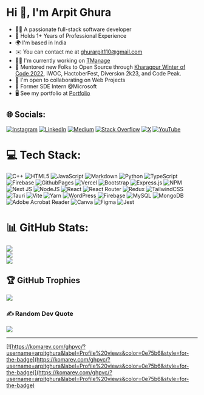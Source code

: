 # Hi 👋, I'm Arpit Ghura

* 👨‍💻 A passionate full-stack software developer
* 💼 Holds 1+ Years of Professional Experience
* 🌍 I'm based in India
* ✉️ You can contact me at [ghurarpit110@gmail.com](mailto:ghurarpit110@gmail.com)
* 👨‍💻 I'm currently working on [TManage](https://github.com/arpitghura/tmanage)
* 🚀 Mentored new Folks to Open Source through [Kharagpur Winter of Code 2022](https://github.com/kossiitkgp/public-files/blob/master/KWoC/2022-Certificates/Mentor/arpitghura.pdf), IWOC, HactoberFest, Diversion 2k23, and Code Peak.
* 🤝 I'm open to collaborating on Web Projects
* 💼 Former SDE Intern @Microsoft
* 🖥️ See my portfolio at [Portfolio](http://arpitg.vercel.app)

## 🌐 Socials:
[![Instagram](https://img.shields.io/badge/Instagram-%23E4405F.svg?logo=Instagram&logoColor=white)](https://instagram.com/ghura.arpit) [![LinkedIn](https://img.shields.io/badge/LinkedIn-%230077B5.svg?logo=linkedin&logoColor=white)](https://linkedin.com/in/arpitghura) [![Medium](https://img.shields.io/badge/Medium-12100E?logo=medium&logoColor=white)](https://medium.com/@arpitghura) [![Stack Overflow](https://img.shields.io/badge/-Stackoverflow-FE7A16?logo=stack-overflow&logoColor=white)](https://stackoverflow.com/users/17652503/arpitghura) [![X](https://img.shields.io/badge/X-black.svg?logo=X&logoColor=white)](https://x.com/arpitghura) [![YouTube](https://img.shields.io/badge/YouTube-%23FF0000.svg?logo=YouTube&logoColor=white)](https://youtube.com/@arpitghura) 

# 💻 Tech Stack:
![C++](https://img.shields.io/badge/c++-%2300599C.svg?style=for-the-badge&logo=c%2B%2B&logoColor=white) ![HTML5](https://img.shields.io/badge/html5-%23E34F26.svg?style=for-the-badge&logo=html5&logoColor=white) ![JavaScript](https://img.shields.io/badge/javascript-%23323330.svg?style=for-the-badge&logo=javascript&logoColor=%23F7DF1E) ![Markdown](https://img.shields.io/badge/markdown-%23000000.svg?style=for-the-badge&logo=markdown&logoColor=white) ![Python](https://img.shields.io/badge/python-3670A0?style=for-the-badge&logo=python&logoColor=ffdd54) ![TypeScript](https://img.shields.io/badge/typescript-%23007ACC.svg?style=for-the-badge&logo=typescript&logoColor=white) ![Firebase](https://img.shields.io/badge/firebase-%23039BE5.svg?style=for-the-badge&logo=firebase) ![GithubPages](https://img.shields.io/badge/github%20pages-121013?style=for-the-badge&logo=github&logoColor=white) ![Vercel](https://img.shields.io/badge/vercel-%23000000.svg?style=for-the-badge&logo=vercel&logoColor=white) ![Bootstrap](https://img.shields.io/badge/bootstrap-%238511FA.svg?style=for-the-badge&logo=bootstrap&logoColor=white) ![Express.js](https://img.shields.io/badge/express.js-%23404d59.svg?style=for-the-badge&logo=express&logoColor=%2361DAFB) ![NPM](https://img.shields.io/badge/NPM-%23CB3837.svg?style=for-the-badge&logo=npm&logoColor=white) ![Next JS](https://img.shields.io/badge/Next-black?style=for-the-badge&logo=next.js&logoColor=white) ![NodeJS](https://img.shields.io/badge/node.js-6DA55F?style=for-the-badge&logo=node.js&logoColor=white) ![React](https://img.shields.io/badge/react-%2320232a.svg?style=for-the-badge&logo=react&logoColor=%2361DAFB) ![React Router](https://img.shields.io/badge/React_Router-CA4245?style=for-the-badge&logo=react-router&logoColor=white) ![Redux](https://img.shields.io/badge/redux-%23593d88.svg?style=for-the-badge&logo=redux&logoColor=white) ![TailwindCSS](https://img.shields.io/badge/tailwindcss-%2338B2AC.svg?style=for-the-badge&logo=tailwind-css&logoColor=white) ![Tauri](https://img.shields.io/badge/tauri-%2324C8DB.svg?style=for-the-badge&logo=tauri&logoColor=%23FFFFFF) ![Vite](https://img.shields.io/badge/vite-%23646CFF.svg?style=for-the-badge&logo=vite&logoColor=white) ![Yarn](https://img.shields.io/badge/yarn-%232C8EBB.svg?style=for-the-badge&logo=yarn&logoColor=white) ![WordPress](https://img.shields.io/badge/WordPress-%23117AC9.svg?style=for-the-badge&logo=WordPress&logoColor=white) ![Firebase](https://img.shields.io/badge/Firebase-039BE5?style=for-the-badge&logo=Firebase&logoColor=white) ![MySQL](https://img.shields.io/badge/mysql-%2300000f.svg?style=for-the-badge&logo=mysql&logoColor=white) ![MongoDB](https://img.shields.io/badge/MongoDB-%234ea94b.svg?style=for-the-badge&logo=mongodb&logoColor=white) ![Adobe Acrobat Reader](https://img.shields.io/badge/Adobe%20Acrobat%20Reader-EC1C24.svg?style=for-the-badge&logo=Adobe%20Acrobat%20Reader&logoColor=white) ![Canva](https://img.shields.io/badge/Canva-%2300C4CC.svg?style=for-the-badge&logo=Canva&logoColor=white) ![Figma](https://img.shields.io/badge/figma-%23F24E1E.svg?style=for-the-badge&logo=figma&logoColor=white) ![Jest](https://img.shields.io/badge/-jest-%23C21325?style=for-the-badge&logo=jest&logoColor=white)
# 📊 GitHub Stats:
![](https://github-readme-stats.vercel.app/api?username=arpitghura&theme=merko&hide_border=false&include_all_commits=false&count_private=false)<br/>
![](https://github-readme-streak-stats.herokuapp.com/?user=arpitghura&theme=merko&hide_border=false)<br/>
![](https://github-readme-stats.vercel.app/api/top-langs/?username=arpitghura&theme=merko&hide_border=false&include_all_commits=false&count_private=false&layout=compact)

## 🏆 GitHub Trophies
![](https://github-profile-trophy.vercel.app/?username=arpitghura&theme=gruvbox&no-frame=false&no-bg=true&margin-w=4)

### ✍️ Random Dev Quote
![](https://quotes-github-readme.vercel.app/api?type=horizontal&theme=gruvbox)

---
[![https://komarev.com/ghpvc/?username=arpitghura&label=Profile%20views&color=0e75b6&style=for-the-badge](https://komarev.com/ghpvc/?username=arpitghura&label=Profile%20views&color=0e75b6&style=for-the-badge)](https://komarev.com/ghpvc/?username=arpitghura&label=Profile%20views&color=0e75b6&style=for-the-badge)

<!-- Proudly created with GPRM ( https://gprm.itsvg.in ) -->

